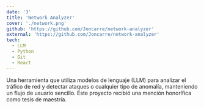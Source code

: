 ```yaml
---
date: '3'
title: 'Network Analyzer'
cover: './network.png'
github: 'https://github.com/Joncarre/network-analyzer'
external: 'https://github.com/Joncarre/network-analyzer'
tech:
  - LLM
  - Python
  - Git
  - React
---
```


Una herramienta que utiliza modelos de lenguaje (LLM) para analizar el tráfico de red y detectar ataques o cualquier tipo de anomalía, manteniendo un flujo de usuario sencillo. Este proyecto recibió una mención honorífica como tesis de maestría.

<!-- A minimal, dark blue theme for VS Code, Sublime Text, Atom, iTerm, and more. Available on [Visual Studio Marketplace](https://marketplace.visualstudio.com/items?itemName=brittanychiang.halcyon-vscode), [Package Control](https://packagecontrol.io/packages/Halcyon%20Theme), [Atom Package Manager](https://atom.io/themes/halcyon-syntax), and [npm](https://www.npmjs.com/package/hyper-halcyon-theme). -->

